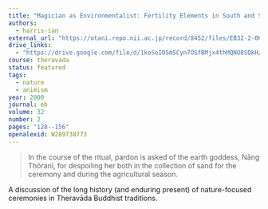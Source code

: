 ```yaml
---
title: "Magician as Environmentalist: Fertility Elements in South and Southeast Asian Buddhism"
authors:
  - harris-ian
external_url: "https://otani.repo.nii.ac.jp/record/8452/files/EB32-2-06.pdf"
drive_links:
  - "https://drive.google.com/file/d/1koSoIO5mSCyn7OSfBMjx4thMQNO8SDkH/view?usp=drivesdk"
course: theravada
status: featured
tags:
  - nature
  - animism
year: 2000
journal: eb
volume: 32
number: 2
pages: "128--156"
openalexid: W289738773
---
```


> In the course of the ritual, pardon is asked of the earth goddess, Nāng Thōranī, for despoil­ing  her both in the collection of sand for the ceremony and during the agricultural season.

A discussion of the long history (and enduring present) of nature-focused ceremonies in Theravāda Buddhist traditions.
